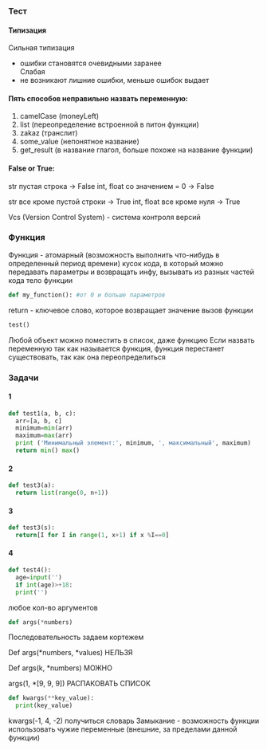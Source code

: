 ### Тест 
#### Типизация
Сильная типизация
+ ошибки становятся очевидными заранее<br>
Слабая 
+ не возникают лишние ошибки, меньше ошибок выдает

#### Пять способов неправильно назвать переменную:
1. camelCase (moneyLeft)
2. list (переопределение встроенной в питон функции)
3. zakaz (транслит)
4. some_value (непонятное название)
5. get_result (в название глагол, больше похоже на название функции)

#### False or True:
str пустая строка -> False
int, float со значением = 0 -> False

str все кроме пустой строки -> True
int, float все кроме нуля -> True

Vcs (Version Control System) - система контроля версий
### Функция
Функция - атомарный (возможность выполнить что-нибудь в определенный период времени) кусок кода, в который можно передавать параметры и возвращать инфу, вызывать из разных частей кода
тело функции
```python
def my_function(): #от 0 и больше параметров
```
return - ключевое слово, которое возвращает значение
вызов функции
```python
test()
```
Любой объект можно поместить в список, даже функцию
Если назвать переменную так как называется функция, функция перестанет существовать, так как она переопределиться

### Задачи
#### 1
```python
def test1(a, b, c):
  arr=[a, b, c]
  minimum=min(arr)
  maximum=max(arr)
  print ('Минимальный элемент:', minimum, ', максимальный', maximum)
  return min() max()
```
#### 2
```python
def test3(a):
  return list(range(0, n+1))
```
#### 3
```python
def test3(s):
  return[I for I in range(1, x+1) if x %I==0]
```
#### 4
```python
def test4():
  age=input('')
  if int(age)>+18:
  print('')
```
любое кол-во аргументов
```python
def args(*numbers)
```

Последовательность задаем кортежем

Def args(*numbers, *values) НЕЛЬЗЯ

Def args(k, *numbers) МОЖНО

args(1, *[9, 9, 9]) РАСПАКОВАТЬ СПИСОК
```python
def kwargs(**key_value):
  print(key_value)
```

kwargs(-1, 4, -2) получиться словарь
Замыкание - возможность функции использовать чужие переменные (внешние, за пределами данной функции)

